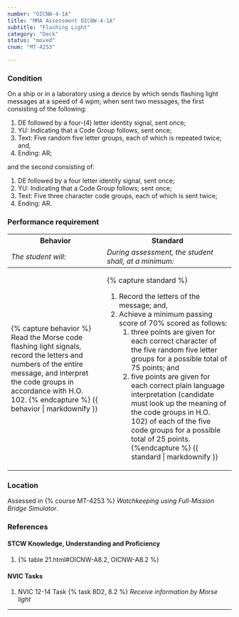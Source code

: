 ```yaml
---
number: "OICNW-4-1A"
title: "MMA Assessment OICNW-4-1A"
subtitle: "Flashing Light"
category: "Deck"
status: "moved"
cnum: "MT-4253"

---
```

### Condition

On a ship or in a laboratory using a device by which sends flashing light messages at a speed of 4 wpm; when sent two messages, the first consisting of the following: 

1. DE followed by a four-(4) letter identity signal, sent once;
2. YU: Indicating that a Code Group follows, sent once;
3. Text: Five random five letter groups, each of which is repeated twice; and,
4. Ending: AR;

and the second consisting of:

1. DE followed by a four letter identity signal, sent once;
2. YU: Indicating that a Code Group follows; sent once;
3. Text: Five three character code groups, each of which is sent twice;
4. Ending: AR.


### Performance requirement 

<table width='100%' class='Guidelines'>
 <thead>
 <tr>
     <th class='thirty'>Behavior</th>
     <th class='seventy'>Standard</th>
 </tr>
 <tr>
     <td><em>The student will:</em></td>
     <td><em>During assessment, the student shall, at a minimum:</em></td>
 </tr>
 </thead>
 <tbody>
 

<tr><td>

{% capture behavior %}
Read the Morse code flashing light signals, record the letters and numbers of the entire message, and interpret the code groups in accordance with H.O. 102.
{% endcapture %}
{{ behavior | markdownify }}

</td><td>

{% capture standard %}
1. Record the letters of the message; and,
2. Achieve a minimum passing score of 70% scored as follows:
    1. three points are given for each correct character of the five random five letter groups for a possible total of 75 points; and 
    2.  five points are given for each correct plain language interpretation (candidate must look up the meaning of the code groups in H.O. 102) of each of the five code groups for a possible total of 25 points.
{%endcapture %}
{{ standard | markdownify }}

</td></tr>



 </tbody>
 </table>

### Location

Assessed in  {% course  MT-4253 %}  *Watchkeeping using Full-Mission Bridge Simulator*.

### References

#### STCW Knowledge, Understanding and Proficiency

1. {% table 21.html#OICNW-A8.2, OICNW-A8.2 %}


#### NVIC Tasks

1. NVIC 12-14 Task {% task 8D2, 8.2 %} *Receive information by Morse light*



***

